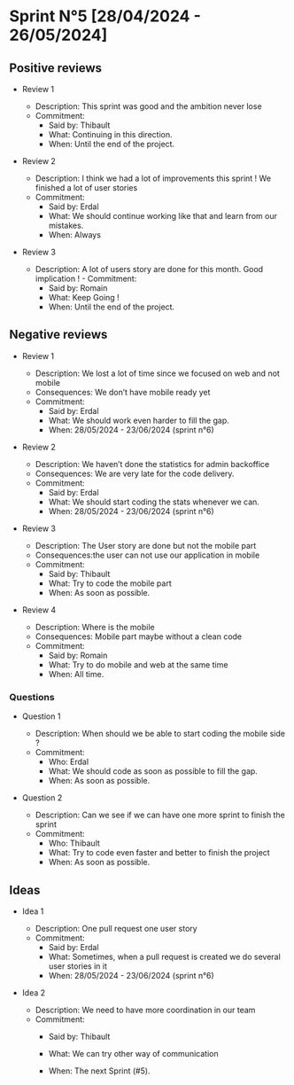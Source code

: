 # Sprint N°5 [28/04/2024 - 26/05/2024]

## Positive reviews

- Review 1

  - Description:  This sprint was good and the ambition never lose
  - Commitment:
    - Said by: Thibault
    - What: Continuing in this direction.
    - When: Until the end of the project.

- Review 2

  - Description: I think we had a lot of improvements this sprint ! We finished a lot of user stories
  - Commitment:
    - Said by: Erdal
    - What: We should continue working like that and learn from our mistakes.
    - When: Always

- Review 3

  - Description: A lot of users story are done for this month. Good implication !  - Commitment:
    - Said by: Romain
    - What: Keep Going !
    - When: Until the end of the project.

## Negative reviews

- Review 1

  - Description: We lost a lot of time since we focused on web and not mobile
  - Consequences: We don’t have mobile ready yet
  - Commitment:
    - Said by: Erdal
    - What: We should work even harder to fill the gap.
    - When: 28/05/2024 - 23/06/2024 (sprint n°6)

- Review 2

  - Description: We haven’t done the statistics for admin backoffice
  - Consequences: We are very late for the code delivery.
  - Commitment:
    - Said by: Erdal
    - What: We should start coding the stats whenever we can.
    - When: 28/05/2024 - 23/06/2024 (sprint n°6)

- Review 3

  - Description: The User story are done but not the mobile part
  - Consequences:the user can not use our application in mobile
  - Commitment:
    - Said by: Thibault
    - What: Try to code the mobile part
    - When: As soon as possible.


- Review 4

  - Description: Where is the mobile
  - Consequences: Mobile part maybe without a clean code
  - Commitment:
    - Said by: Romain
    - What: Try to do mobile and web at the same time
    - When: All time.

### Questions

- Question 1
  - Description: When should we be able to start coding the mobile side ?
  - Commitment:
    - Who: Erdal
    - What: We should code as soon as possible to fill the gap.
    - When: As soon as possible.

- Question 2
  - Description: Can we see if we can have one more sprint to finish the sprint
  - Commitment:
    - Who: Thibault
    - What: Try to code even faster and better to finish the project
    - When: As soon as possible.



## Ideas

- Idea 1

  - Description: One pull request one user story
  - Commitment:
    - Said by: Erdal
    - What: Sometimes, when a pull request is created we do several user stories in it
    - When: 28/05/2024 - 23/06/2024 (sprint n°6)


- Idea 2

  - Description: We need to have more coordination in our team
  - Commitment:
    - Said by: Thibault
    - What: We can try other way of communication


    - When: The next Sprint (#5).



